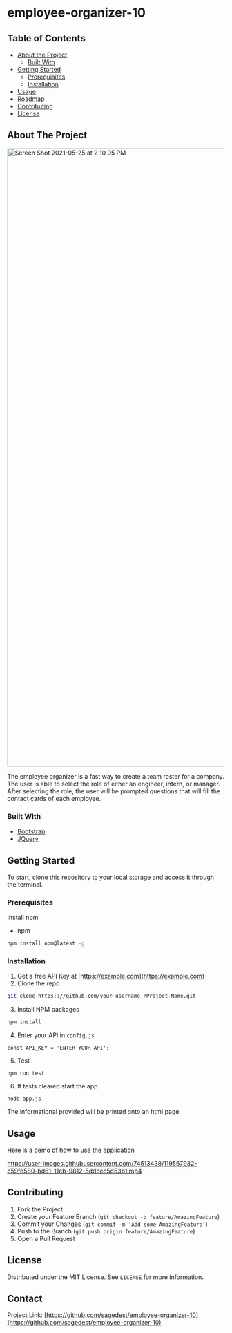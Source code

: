 

# employee-organizer-10

<!-- TABLE OF CONTENTS -->
## Table of Contents

* [About the Project](#about-the-project)
  * [Built With](#built-with)
* [Getting Started](#getting-started)
  * [Prerequisites](#prerequisites)
  * [Installation](#installation)
* [Usage](#usage)
* [Roadmap](#roadmap)
* [Contributing](#contributing)
* [License](#license)




<!-- ABOUT THE PROJECT -->
## About The Project
<img width="1432" alt="Screen Shot 2021-05-25 at 2 10 05 PM" src="https://user-images.githubusercontent.com/74513438/119568989-00eee400-bd63-11eb-8192-c34720b5828b.png">

The employee organizer is a fast way to create a team roster for a company. The user is able to select the role of either an engineer, intern, or manager. After selecting the role, the user will be prompted questions that will fill the contact cards of each employee. 

### Built With
* [Bootstrap](https://getbootstrap.com)
* [JQuery](https://jquery.com)




<!-- GETTING STARTED -->
## Getting Started
To start, clone this repository to your local storage and access it through the terminal. 

### Prerequisites

Install npm
* npm
```sh
npm install npm@latest -g
```

### Installation

1. Get a free API Key at [https://example.com](https://example.com)
2. Clone the repo
```sh
git clone https:://github.com/your_username_/Project-Name.git
```
3. Install NPM packages
```sh
npm install
```
4. Enter your API in `config.js`
```JS
const API_KEY = 'ENTER YOUR API';
```
5. Test
``` Test
npm run test
```
6. If tests cleared start the app
``` 
node app.js
```
The informational provided will be printed onto an html page. 

<!-- USAGE EXAMPLES -->
## Usage

Here is a demo of how to use the application

https://user-images.githubusercontent.com/74513438/119567932-c59fe580-bd61-11eb-9812-5ddcec5d53b1.mp4



<!-- CONTRIBUTING -->
## Contributing

1. Fork the Project
2. Create your Feature Branch (`git checkout -b feature/AmazingFeature`)
3. Commit your Changes (`git commit -m 'Add some AmazingFeature'`)
4. Push to the Branch (`git push origin feature/AmazingFeature`)
5. Open a Pull Request



<!-- LICENSE -->
## License

Distributed under the MIT License. See `LICENSE` for more information.



<!-- CONTACT -->
## Contact


Project Link: [https://github.com/sagedest/employee-organizer-10](https://github.com/sagedest/employee-organizer-10)









<!-- MARKDOWN LINKS & IMAGES -->
<!-- https://www.markdownguide.org/basic-syntax/#reference-style-links -->
[build-shield]: https://img.shields.io/badge/build-passing-brightgreen.svg?style=flat-square
[build-url]: #
[contributors-shield]: https://img.shields.io/github/contributors/othneildrew/Best-README-Template.svg?style=flat-square
[contributors-url]: https://github.com/othneildrew/Best-README-Template/graphs/contributors
[license-shield]: https://img.shields.io/badge/license-MIT-blue.svg?style=flat-square
[license-url]: https://github.com/othneildrew/Best-README-Template/blob/master/LICENSE.txt
[linkedin-shield]: https://img.shields.io/badge/-LinkedIn-black.svg?style=flat-square&logo=linkedin&colorB=555
[linkedin-url]: https://linkedin.com/in/othneildrew
[product-screenshot]: images/screenshot.png
